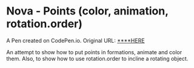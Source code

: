 # Nova - Points (color, animation, rotation.order)

A Pen created on CodePen.io. Original URL: [****HERE](ttps://punyafatih.fthyll.repl.co)

An attempt to show how to put points in formations, animate and color them. Also, to show how to use rotation.order to incline a rotating object.